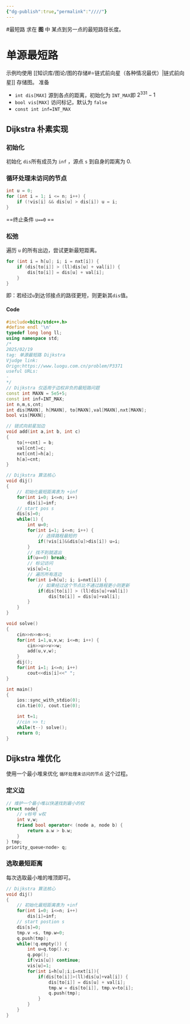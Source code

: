 ```yaml
---
{"dg-publish":true,"permalink":"////"}
---
```


#最短路
求在 **图** 中 某点到另一点的最短路径长度。

# 单源最短路
示例均使用 [[知识库/图论/图的存储#⭐链式前向星（各种情况最优）\|链式前向星]] 存储图。
准备
- `int dis[MAX]` 源到各点的距离，初始化为 `INT_MAX`即 $2^331-1$ 
- `bool vis[MAX]` 访问标记，默认为 `false`
- `const int inf=INT_MAX`
## Dijkstra 朴素实现
### 初始化
初始化 `dis`所有成员为 `inf` ，源点 `s` 到自身的距离为 0.
### 循环处理未访问的节点
```cpp
int u = 0;
for (int i = 1; i <= n; i++) {
    if (!vis[i] && dis[u] > dis[i]) u = i;
}
```
==终止条件 `u==0` ==
### 松弛
遍历 `u` 的所有出边，尝试更新最短距离。
```cpp
for (int i = h[u]; i; i = nxt[i]) {
    if (dis[to[i]] > (ll)dis[u] + val[i]) {
        dis[to[i]] = dis[u] + val[i];
    }
}
```
即：若经过`u`到达邻接点的路径更短，则更新其`dis`值。
#### Code
```cpp
#include<bits/stdc++.h>
#define endl '\n'
typedef long long ll;
using namespace std;
/*
2025/02/19
tag: 单源最短路 Dijkstra
Vjudge link:
Orign:https://www.luogu.com.cn/problem/P3371
useful URLs:
-
*/
// Dijkstra 仅适用于边权非负的最短路问题
const int MAXN = 5e5+5;
const int inf=INT_MAX;
int n,m,s,cnt;
int dis[MAXN], h[MAXN], to[MAXN],val[MAXN],nxt[MAXN];
bool vis[MAXN];

// 链式向前星加边
void add(int a,int b, int c)
{
	to[++cnt] = b;
	val[cnt]=c;
	nxt[cnt]=h[a];
	h[a]=cnt;
}

// Dijkstra 算法核心
void dij()
{
	// 初始化最短距离表为 +inf
	for(int i=0; i<=n; i++)
		dis[i]=inf;
	// start pos s
	dis[s]=0;
	while(1) {
		int u=0;
		for(int i=1; i<=n; i++) {
			// 选择路程最短的
			if(!vis[i]&&dis[u]>dis[i]) u=i;
		}
		// 找不到就退出
		if(u==0) break;
		// 标记访问
		vis[u]=1;
		// 遍历所有连边
		for(int i=h[u]; i; i=nxt[i]) {
			// 如果经过这个节点比不通过路程更小则更新
			if(dis[to[i]] > (ll)dis[u]+val[i])
				dis[to[i]] = dis[u]+val[i];
		}
	}
}

void solve()
{
	cin>>n>>m>>s;
	for(int i=1,u,v,w; i<=m; i++) {
		cin>>u>>v>>w;
		add(u,v,w);
	}
	dij();
	for(int i=1; i<=n; i++)
		cout<<dis[i]<<" ";
}

int main()
{
	ios::sync_with_stdio(0);
	cin.tie(0), cout.tie(0);

	int t=1;
	//cin >> t;
	while(t--) solve();
	return 0;
}
```
## Dijkstra 堆优化
使用一个最小堆来优化 `循环处理未访问的节点` 这个过程。
### 定义边
```cpp
// 维护一个最小堆以快速找到最小的权
struct node{
	// v标号 w权
	int v,w;
	friend bool operator< (node a, node b) {
		return a.w > b.w;
	}
} tmp;
priority_queue<node> q;
```
### 选取最短距离
每次选取最小堆的堆顶即可。
```cpp
// Dijkstra 算法核心
void dij()
{
	// 初始化最短距离表为 +inf
	for(int i=0; i<=n; i++)
		dis[i]=inf;
	// start postion s
	dis[s]=0;
	tmp.v =s, tmp.w=0;
	q.push(tmp);
	while(!q.empty()) {
		int u=q.top().v;
		q.pop();
		if(vis[u]) continue;
		vis[u]=1;
		for(int i=h[u];i;i=nxt[i]){
			if(dis[to[i]]>(ll)dis[u]+val[i]) {
				dis[to[i]] = dis[u] + val[i];
				tmp.w = dis[to[i]], tmp.v=to[i];
				q.push(tmp);
			}
		}
	}
}
```